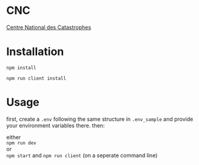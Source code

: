 # CNC
[Centre National des Catastrophes](https://centrenationaldescatastrophes.herokuapp.com/)


# Installation

```npm install```

```npm run client install```

# Usage

first, create a `.env` following the same structure in `.env_sample` and provide your environment variables there.
then:

either <br />
```npm run dev```<br />
or<br />
```npm start``` and ```npm run client``` (on a seperate command line)

